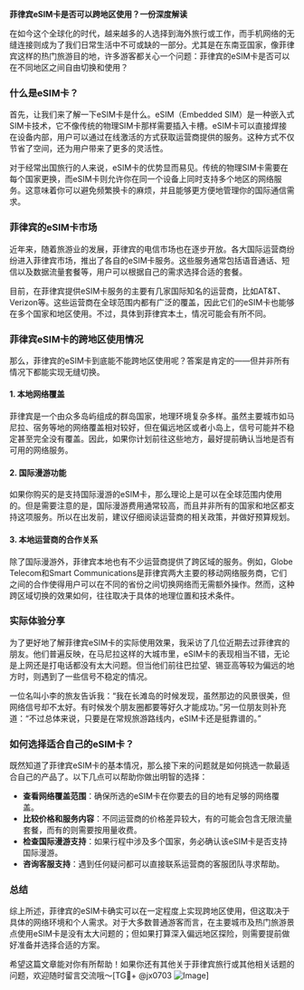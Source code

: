 **菲律宾eSIM卡是否可以跨地区使用？一份深度解读**

在如今这个全球化的时代，越来越多的人选择到海外旅行或工作，而手机网络的无缝连接则成为了我们日常生活中不可或缺的一部分。尤其是在东南亚国家，像菲律宾这样的热门旅游目的地，许多游客都关心一个问题：菲律宾的eSIM卡是否可以在不同地区之间自由切换和使用？

### 什么是eSIM卡？

首先，让我们来了解一下eSIM卡是什么。eSIM（Embedded SIM）是一种嵌入式SIM卡技术，它不像传统的物理SIM卡那样需要插入卡槽。eSIM卡可以直接焊接在设备内部，用户可以通过在线激活的方式获取运营商提供的服务。这种方式不仅节省了空间，还为用户带来了更多的灵活性。

对于经常出国旅行的人来说，eSIM卡的优势显而易见。传统的物理SIM卡需要在每个国家更换，而eSIM卡则允许你在同一个设备上同时支持多个地区的网络服务。这意味着你可以避免频繁换卡的麻烦，并且能够更方便地管理你的国际通信需求。

### 菲律宾的eSIM卡市场

近年来，随着旅游业的发展，菲律宾的电信市场也在逐步开放。各大国际运营商纷纷进入菲律宾市场，推出了各自的eSIM卡服务。这些服务通常包括语音通话、短信以及数据流量套餐等，用户可以根据自己的需求选择合适的套餐。

目前，在菲律宾提供eSIM卡服务的主要有几家国际知名的运营商，比如AT&T、Verizon等。这些运营商在全球范围内都有广泛的覆盖，因此它们的eSIM卡也能够在多个国家和地区使用。不过，具体到菲律宾本土，情况可能会有所不同。

### 菲律宾eSIM卡的跨地区使用情况

那么，菲律宾的eSIM卡到底能不能跨地区使用呢？答案是肯定的——但并非所有情况下都能实现无缝切换。

#### 1. **本地网络覆盖**
菲律宾是一个由众多岛屿组成的群岛国家，地理环境复杂多样。虽然主要城市如马尼拉、宿务等地的网络覆盖相对较好，但在偏远地区或者小岛上，信号可能并不稳定甚至完全没有覆盖。因此，如果你计划前往这些地方，最好提前确认当地是否有可用的网络服务。

#### 2. **国际漫游功能**
如果你购买的是支持国际漫游的eSIM卡，那么理论上是可以在全球范围内使用的。但是需要注意的是，国际漫游费用通常较高，而且并非所有的国家和地区都支持这项服务。所以在出发前，建议仔细阅读运营商的相关政策，并做好预算规划。

#### 3. **本地运营商的合作关系**
除了国际漫游外，菲律宾本地也有不少运营商提供了跨区域的服务。例如，Globe Telecom和Smart Communications是菲律宾两大主要的移动网络服务商，它们之间的合作使得用户可以在不同的省份之间切换网络而无需额外操作。然而，这种跨区域切换的效果如何，往往取决于具体的地理位置和技术条件。

### 实际体验分享

为了更好地了解菲律宾eSIM卡的实际使用效果，我采访了几位近期去过菲律宾的朋友。他们普遍反映，在马尼拉这样的大城市里，eSIM卡的表现相当不错，无论是上网还是打电话都没有太大问题。但当他们前往巴拉望、锡亚高等较为偏远的地方时，则遇到了一些信号不稳定的情况。

一位名叫小李的旅友告诉我：“我在长滩岛的时候发现，虽然那边的风景很美，但网络信号却不太好。有时候发个朋友圈都要等好久才能成功。”另一位朋友则补充道：“不过总体来说，只要是在常规旅游路线内，eSIM卡还是挺靠谱的。”

### 如何选择适合自己的eSIM卡？

既然知道了菲律宾eSIM卡的基本情况，那么接下来的问题就是如何挑选一款最适合自己的产品了。以下几点可以帮助你做出明智的选择：

- **查看网络覆盖范围**：确保所选的eSIM卡在你要去的目的地有足够的网络覆盖。
- **比较价格和服务内容**：不同运营商的价格差异较大，有的可能会包含无限流量套餐，而有的则需要按用量收费。
- **检查国际漫游支持**：如果行程中涉及多个国家，务必确认该eSIM卡是否支持国际漫游。
- **咨询客服支持**：遇到任何疑问都可以直接联系运营商的客服团队寻求帮助。

### 总结

综上所述，菲律宾的eSIM卡确实可以在一定程度上实现跨地区使用，但这取决于具体的网络环境和个人需求。对于大多数普通游客而言，在主要城市及热门旅游景点使用eSIM卡是没有太大问题的；但如果打算深入偏远地区探险，则需要提前做好准备并选择合适的方案。

希望这篇文章能对你有所帮助！如果你还有其他关于菲律宾旅行或其他相关话题的问题，欢迎随时留言交流哦～[TG💪+ @jx0703 ![Image](https://github.com/user-attachments/assets/dbca1d08-cadb-493c-b0ec-ad6f7a83f270)]